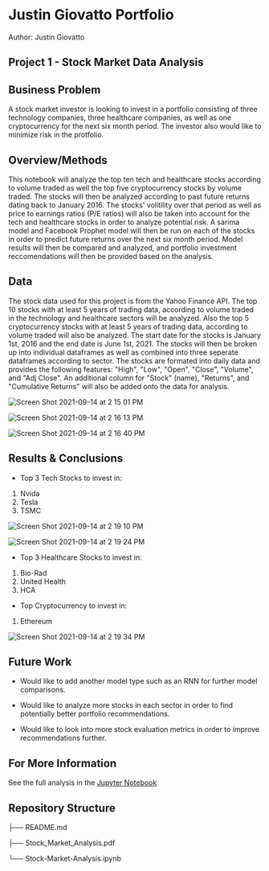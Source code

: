 # Justin Giovatto Portfolio
Author: Justin Giovatto
## Project 1 - Stock Market Data Analysis
## Business Problem
A stock market investor is looking to invest in a portfolio consisting of three technology companies, three healthcare companies, as well as one cryptocurrency for the next six month period. The investor also would like to minimize risk in the protfolio. 
## Overview/Methods
This notebook will analyze the top ten tech and healthcare stocks according to volume traded as well the top five cryptocurrency stocks by volume traded. The stocks will then be analyzed according to past future returns dating back to January 2016. The stocks' volitility over that period as well as price to earnings ratios (P/E ratios) will also be taken into account for the tech and healthcare stocks in order to analyze potential risk. A sarima model and Facebook Prophet model will then be run on each of the stocks in order to predict future returns over the next six month period. Model results will then be compared and analyzed, and portfolio investment reccomendations will then be provided based on the analysis. 

## Data
The stock data used for this project is from the Yahoo Finance API. The top 10 stocks with at least 5 years of trading data, according to volume traded in the technology and healthcare sectors will be analyzed. Also the top 5 cryptocurrency stocks with at least 5 years of trading data, according to volume traded will also be analyzed. The start date for the stocks is January 1st, 2016 and the end date is June 1st, 2021. The stocks will then be broken up into individual dataframes as well as combined into three seperate dataframes according to sector. The stocks are formated into daily data and provides the following features: "High", "Low", "Open", "Close", "Volume", and "Adj Close". An additional column for "Stock" (name), "Returns", and "Cumulative Returns" will also be added onto the data for analysis.

![Screen Shot 2021-09-14 at 2 15 01 PM](https://user-images.githubusercontent.com/66973223/133312926-7576720c-99a5-4fd4-b1bb-c2ea1f5eadd3.png)

![Screen Shot 2021-09-14 at 2 16 13 PM](https://user-images.githubusercontent.com/66973223/133313030-3b25dba1-19c4-4f97-a7f9-350261d5d4e4.png)

![Screen Shot 2021-09-14 at 2 16 40 PM](https://user-images.githubusercontent.com/66973223/133313074-b4aa4557-cba1-41f9-8cf9-31d399d79d01.png)

## Results & Conclusions  
* Top 3 Tech Stocks to invest in:
 1. Nvida
 2. Tesla
 3. TSMC

![Screen Shot 2021-09-14 at 2 19 10 PM](https://user-images.githubusercontent.com/66973223/133313840-9e68237a-8603-49b4-a215-f239e058ef52.png)

![Screen Shot 2021-09-14 at 2 19 24 PM](https://user-images.githubusercontent.com/66973223/133313892-e0e45f48-57cf-4e0a-8746-68af3de823b6.png)
     
* Top 3 Healthcare Stocks to invest in:
 1. Bio-Rad
 2. United Health
 3. HCA

     
* Top Cryptocurrency to invest in:
 1. Ethereum

![Screen Shot 2021-09-14 at 2 19 34 PM](https://user-images.githubusercontent.com/66973223/133313949-f1894a33-2bbe-4933-afeb-7c41b172ab8c.png)
 
## Future Work
 - Would like to add another model type such as an RNN for further model comparisons.
 
 
 - Would like to analyze more stocks in each sector in order to find potentially better portfolio recommendations.
 
 
 - Would like to look into more stock evaluation metrics in order to improve recommendations further.

## For More Information
See the full analysis in the [Jupyter Notebook](https://github.com/jmg0144/Stock-Market-Analysis/blob/main/Stock-Market-Analysis.ipynb) 


## Repository Structure

├── README.md

├── Stock_Market_Analysis.pdf

└── Stock-Market-Analysis.ipynb
